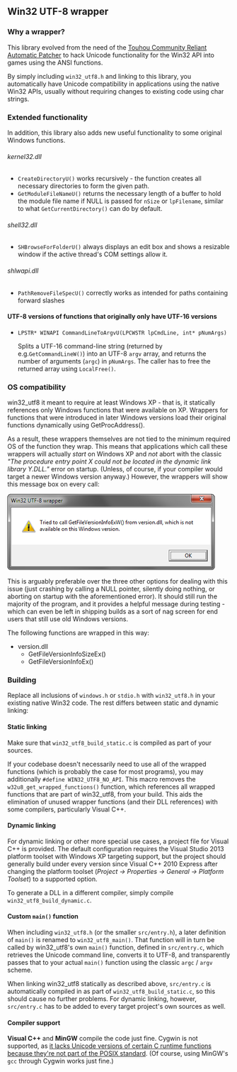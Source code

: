 Win32 UTF-8 wrapper
-------------------

### Why a wrapper? ###

This library evolved from the need of the [Touhou Community Reliant Automatic Patcher](https://github.com/thpatch/thcrap) to hack Unicode functionality for the Win32 API into games using the ANSI functions.

By simply including `win32_utf8.h` and linking to this library, you automatically have Unicode compatibility in applications using the native Win32 APIs, usually without requiring changes to existing code using char strings.

### Extended functionality ###

In addition, this library also adds new useful functionality to some original Windows functions.

###### kernel32.dll ######

* `CreateDirectoryU()` works recursively - the function creates all necessary directories to form the given path.
* `GetModuleFileNameU()` returns the necessary length of a buffer to hold the module file name if NULL is passed for `nSize` or `lpFilename`, similar to what `GetCurrentDirectory()` can do by default.

###### shell32.dll ######

* `SHBrowseForFolderU()` always displays an edit box and shows a resizable window if the active thread's COM settings allow it.

###### shlwapi.dll ######

* `PathRemoveFileSpecU()` correctly works as intended for paths containing forward slashes

#### UTF-8 versions of functions that originally only have UTF-16 versions

* `LPSTR* WINAPI CommandLineToArgvU(LPCWSTR lpCmdLine, int* pNumArgs)`

	Splits a UTF-16 command-line string (returned by e.g.`GetCommandLineW()`) into an UTF-8 `argv` array, and returns the number of arguments (`argc`) in `pNumArgs`. The caller has to free the returned array using `LocalFree()`.

### OS compatibility
win32_utf8 it meant to require at least Windows XP - that is, it statically references only Windows functions that were available on XP. Wrappers for functions that were introduced in later Windows versions load their original functions dynamically using GetProcAddress().

As a result, these wrappers themselves are not tied to the minimum required OS of the function they wrap. This means that applications which call these wrappers will actually *start* on Windows XP and *not* abort with the classic *"The procedure entry point X could not be located in the dynamic link library Y.DLL."* error on startup. (Unless, of course, if your compiler would target a newer Windows version anyway.) However, the wrappers will show this message box on every call:

![OS compatibility message box](os_compat.png)

This is arguably preferable over the three other options for dealing with this issue (just crashing by calling a NULL pointer, silently doing nothing, or aborting on startup with the aforementioned error). It should still run the majority of the program, and it provides a helpful message during testing - which can even be left in shipping builds as a sort of nag screen for end users that still use old Windows versions.

The following functions are wrapped in this way:

 * version.dll
	 * GetFileVersionInfoSizeEx()
	 * GetFileVersionInfoEx()

### Building ###
Replace all inclusions of `windows.h` or `stdio.h` with `win32_utf8.h` in your existing native Win32 code. The rest differs between static and dynamic linking:

#### Static linking ####
Make sure that `win32_utf8_build_static.c` is compiled as part of your sources.

If your codebase doesn't necessarily need to use all of the wrapped functions (which is probably the case for most programs), you may additionally `#define WIN32_UTF8_NO_API`. This macro removes the `w32u8_get_wrapped_functions()` function, which references all wrapped functions that are part of win32_utf8, from your build. This aids the elimination of unused wrapper functions (and their DLL references) with some compilers, particularly Visual C++.

#### Dynamic linking ####
For dynamic linking or other more special use cases, a project file for Visual C++ is provided. The default configuration requires the Visual Studio 2013 platform toolset with Windows XP targeting support, but the project should generally build under every version since Visual C++ 2010 Express after changing the platform toolset (*Project → Properties → General → Platform Toolset*) to a supported option.

To generate a DLL in a different compiler, simply compile `win32_utf8_build_dynamic.c`.

#### Custom `main()` function ####
When including `win32_utf8.h` (or the smaller `src/entry.h`), a later definition of `main()` is renamed to `win32_utf8_main()`. That function will in turn be called by win32_utf8's own `main()` function, defined in `src/entry.c`, which retrieves the Unicode command line, converts it to UTF-8, and transparently passes that to your actual `main()` function using the classic `argc` / `argv` scheme.

When linking win32_utf8 statically as described above, `src/entry.c` is automatically compiled in as part of `win32_utf8_build_static.c`, so this should cause no further problems. For dynamic linking, however, `src/entry.c` has to be added to every target project's own sources as well.

#### Compiler support ####
**Visual C++** and **MinGW** compile the code just fine. Cygwin is not supported, as [it lacks Unicode versions of certain C runtime functions because they're not part of the POSIX standard](https://www.cygwin.com/ml/cygwin/2006-03/msg00539.html). (Of course, using MinGW's `gcc` through Cygwin works just fine.)
